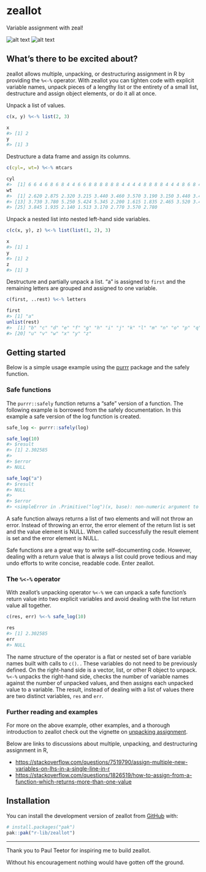 
<!-- README.md is generated from README.Rmd. Please edit that file -->

# zeallot

Variable assignment with zeal!

![alt
text](https://codecov.io/gh/r-lib/zeallot/branch/master/graph/badge.svg "deep fat fry")
![alt
text](https://www.r-pkg.org/badges/version/zeallot "green means go!")

## What’s there to be excited about?

zeallot allows multiple, unpacking, or destructuring assignment in R by
providing the `%<-%` operator. With zeallot you can tighten code with
explicit variable names, unpack pieces of a lengthy list or the entirety
of a small list, destructure and assign object elements, or do it all at
once.

Unpack a list of values.

``` r
c(x, y) %<-% list(2, 3)

x
#> [1] 2
y
#> [1] 3
```

Destructure a data frame and assign its columns.

``` r
c(cyl=, wt=) %<-% mtcars

cyl
#>  [1] 6 6 4 6 8 6 8 4 4 6 6 8 8 8 8 8 8 4 4 4 4 8 8 8 8 4 4 4 8 6 8 4
wt
#>  [1] 2.620 2.875 2.320 3.215 3.440 3.460 3.570 3.190 3.150 3.440 3.440 4.070
#> [13] 3.730 3.780 5.250 5.424 5.345 2.200 1.615 1.835 2.465 3.520 3.435 3.840
#> [25] 3.845 1.935 2.140 1.513 3.170 2.770 3.570 2.780
```

Unpack a nested list into nested left-hand side variables.

``` r
c(c(x, y), z) %<-% list(list(1, 2), 3)

x
#> [1] 1
y
#> [1] 2
z
#> [1] 3
```

Destructure and partially unpack a list. “a” is assigned to `first` and
the remaining letters are grouped and assigned to one variable.

``` r
c(first, ..rest) %<-% letters

first
#> [1] "a"
unlist(rest)
#>  [1] "b" "c" "d" "e" "f" "g" "h" "i" "j" "k" "l" "m" "n" "o" "p" "q" "r" "s" "t"
#> [20] "u" "v" "w" "x" "y" "z"
```

## Getting started

Below is a simple usage example using the
[purrr](https://github.com/tidyverse/purrr) package and the safely
function.

### Safe functions

The `purrr::safely` function returns a “safe” version of a function. The
following example is borrowed from the safely documentation. In this
example a safe version of the log function is created.

``` r
safe_log <- purrr::safely(log)

safe_log(10)
#> $result
#> [1] 2.302585
#> 
#> $error
#> NULL

safe_log("a")
#> $result
#> NULL
#> 
#> $error
#> <simpleError in .Primitive("log")(x, base): non-numeric argument to mathematical function>
```

A safe function always returns a list of two elements and will not throw
an error. Instead of throwing an error, the error element of the return
list is set and the value element is NULL. When called successfully the
result element is set and the error element is NULL.

Safe functions are a great way to write self-documenting code. However,
dealing with a return value that is always a list could prove tedious
and may undo efforts to write concise, readable code. Enter zeallot.

### The `%<-%` operator

With zeallot’s unpacking operator `%<-%` we can unpack a safe function’s
return value into two explicit variables and avoid dealing with the list
return value all together.

``` r
c(res, err) %<-% safe_log(10)

res
#> [1] 2.302585
err
#> NULL
```

The name structure of the operator is a flat or nested set of bare
variable names built with calls to `c()`. . These variables do not need
to be previously defined. On the right-hand side is a vector, list, or
other R object to unpack. `%<-%` unpacks the right-hand side, checks the
number of variable names against the number of unpacked values, and then
assigns each unpacked value to a variable. The result, instead of
dealing with a list of values there are two distinct variables, `res`
and `err`.

### Further reading and examples

For more on the above example, other examples, and a thorough
introduction to zeallot check out the vignette on [unpacking
assignment](vignettes/unpacking-assignment.Rmd).

Below are links to discussions about multiple, unpacking, and
destructuring assignment in R,

- <https://stackoverflow.com/questions/7519790/assign-multiple-new-variables-on-lhs-in-a-single-line-in-r>
- <https://stackoverflow.com/questions/1826519/how-to-assign-from-a-function-which-returns-more-than-one-value>

## Installation

You can install the development version of zeallot from
[GitHub](https://github.com/) with:

``` r
# install.packages("pak")
pak::pak("r-lib/zeallot")
```

------------------------------------------------------------------------

Thank you to Paul Teetor for inspiring me to build zeallot.

Without his encouragement nothing would have gotten off the ground.
